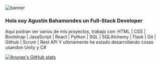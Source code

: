 ![banner](https://github.com/AbsolucionArtistica/AbsolucionArtistica/assets/122127365/3bf9a250-634b-47e8-8169-eda09f1d7604)

### Hola soy Agustín Bahamondes un Full-Stack Developer
Aquí podran ver varios de mis proyectos, trabajo con:
HTML | CSS | Bootstrap | JavaScript | React | Python | SQL | SQLAlchemy | Flask | Git | Github | Scrum | Rest API
Y ultimamente he estado desarrollando cosas usandon Unity y C#


[![Anurag's GitHub stats](https://github-readme-stats.vercel.app/api?username=AbsolucionArtistica)](https://github.com/anuraghazra/github-readme-stats&theme=tokyonight)
<!--
**AbsolucionArtistica/AbsolucionArtistica** is a ✨ _special_ ✨ repository because its `README.md` (this file) appears on your GitHub profile.

Here are some ideas to get you started:

- 🔭 I’m currently working on ...
- 🌱 I’m currently learning ...
- 👯 I’m looking to collaborate on ...
- 🤔 I’m looking for help with ...
- 💬 Ask me about ...
- 📫 How to reach me: ...
- 😄 Pronouns: ...
- ⚡ Fun fact: ...
-->

